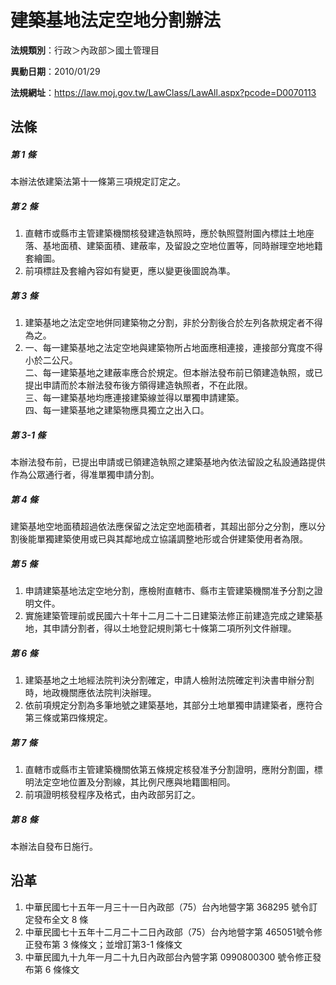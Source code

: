 # 建築基地法定空地分割辦法




**法規類別**：行政＞內政部＞國土管理目

**異動日期**：2010/01/29  

**法規網址**：https://law.moj.gov.tw/LawClass/LawAll.aspx?pcode=D0070113



## 法條
##### 第 1 條
本辦法依建築法第十一條第三項規定訂定之。

##### 第 2 條
1. 直轄市或縣市主管建築機關核發建造執照時，應於執照暨附圖內標註土地座落、基地面積、建築面積、建蔽率，及留設之空地位置等，同時辦理空地地籍套繪圖。 
1. 前項標註及套繪內容如有變更，應以變更後圖說為準。

##### 第 3 條
1. 建築基地之法定空地併同建築物之分割，非於分割後合於左列各款規定者不得為之。 
1. 一、每一建築基地之法定空地與建築物所占地面應相連接，連接部分寬度不得小於二公尺。  
二、每一建築基地之建蔽率應合於規定。但本辦法發布前已領建造執照，或已提出申請而於本辦法發布後方領得建造執照者，不在此限。   
三、每一建築基地均應連接建築線並得以單獨申請建築。   
四、每一建築基地之建築物應具獨立之出入口。

##### 第 3-1 條
本辦法發布前，已提出申請或已領建造執照之建築基地內依法留設之私設通路提供作為公眾通行者，得准單獨申請分割。

##### 第 4 條
建築基地空地面積超過依法應保留之法定空地面積者，其超出部分之分割，應以分割後能單獨建築使用或已與其鄰地成立協議調整地形或合併建築使用者為限。

##### 第 5 條
1. 申請建築基地法定空地分割，應檢附直轄市、縣市主管建築機關准予分割之證明文件。 
1. 實施建築管理前或民國六十年十二月二十二日建築法修正前建造完成之建築基地，其申請分割者，得以土地登記規則第七十條第二項所列文件辦理。

##### 第 6 條
1. 建築基地之土地經法院判決分割確定，申請人檢附法院確定判決書申辦分割時，地政機關應依法院判決辦理。
1. 依前項規定分割為多筆地號之建築基地，其部分土地單獨申請建築者，應符合第三條或第四條規定。

##### 第 7 條
1. 直轄市或縣市主管建築機關依第五條規定核發准予分割證明，應附分割圖，標明法定空地位置及分割線，其比例尺應與地籍圖相同。 
1. 前項證明核發程序及格式，由內政部另訂之。

##### 第 8 條
本辦法自發布日施行。

## 沿革
1. 中華民國七十五年一月三十一日內政部（75）台內地營字第 368295 號令訂定發布全文 8  條
1. 中華民國七十五年十二月二十二日內政部（75）台內地營字第 465051號令修正發布第 3  條條文；並增訂第3-1 條條文
1. 中華民國九十九年一月二十九日內政部台內營字第 0990800300 號令修正發布第 6  條條文
